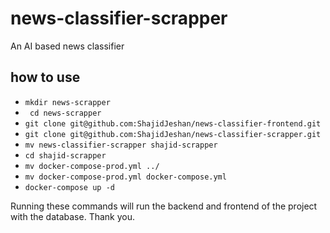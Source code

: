 # news-classifier-scrapper
An AI based news classifier

## how to use 

- `mkdir news-scrapper`
- ` cd news-scrapper`
- `git clone git@github.com:ShajidJeshan/news-classifier-frontend.git`
- `git clone git@github.com:ShajidJeshan/news-classifier-scrapper.git`
- `mv news-classifier-scrapper shajid-scrapper`
- `cd shajid-scrapper`
- `mv docker-compose-prod.yml ../`
- `mv docker-compose-prod.yml docker-compose.yml`
- `docker-compose up -d`

Running these commands will run the backend and frontend of the project with the database. Thank you. 

